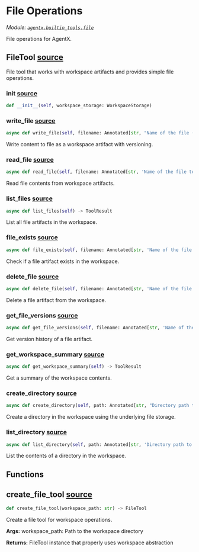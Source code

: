 # File Operations

*Module: [`agentx.builtin_tools.file`](https://github.com/dustland/agentx/blob/main/src/agentx/builtin_tools/file.py)*

File operations for AgentX.

## FileTool <a href="https://github.com/dustland/agentx/blob/main/src/agentx/builtin_tools/file.py#L17" class="source-link" title="View source code">source</a>

File tool that works with workspace artifacts and provides simple file operations.

### __init__ <a href="https://github.com/dustland/agentx/blob/main/src/agentx/builtin_tools/file.py#L20" class="source-link" title="View source code">source</a>

```python
def __init__(self, workspace_storage: WorkspaceStorage)
```
### write_file <a href="https://github.com/dustland/agentx/blob/main/src/agentx/builtin_tools/file.py#L34" class="source-link" title="View source code">source</a>

```python
async def write_file(self, filename: Annotated[str, "Name of the file (e.g., 'report.html', 'requirements.md')"], content: Annotated[str, 'Content to write to the file']) -> ToolResult
```

Write content to file as a workspace artifact with versioning.

### read_file <a href="https://github.com/dustland/agentx/blob/main/src/agentx/builtin_tools/file.py#L87" class="source-link" title="View source code">source</a>

```python
async def read_file(self, filename: Annotated[str, 'Name of the file to read'], version: Annotated[Optional[str], 'Specific version to read (optional, defaults to latest)'] = None) -> ToolResult
```

Read file contents from workspace artifacts.

### list_files <a href="https://github.com/dustland/agentx/blob/main/src/agentx/builtin_tools/file.py#L124" class="source-link" title="View source code">source</a>

```python
async def list_files(self) -> ToolResult
```

List all file artifacts in the workspace.

### file_exists <a href="https://github.com/dustland/agentx/blob/main/src/agentx/builtin_tools/file.py#L186" class="source-link" title="View source code">source</a>

```python
async def file_exists(self, filename: Annotated[str, 'Name of the file to check']) -> ToolResult
```

Check if a file artifact exists in the workspace.

### delete_file <a href="https://github.com/dustland/agentx/blob/main/src/agentx/builtin_tools/file.py#L244" class="source-link" title="View source code">source</a>

```python
async def delete_file(self, filename: Annotated[str, 'Name of the file to delete'], version: Annotated[Optional[str], 'Specific version to delete (optional, deletes all versions if not specified)'] = None) -> ToolResult
```

Delete a file artifact from the workspace.

### get_file_versions <a href="https://github.com/dustland/agentx/blob/main/src/agentx/builtin_tools/file.py#L284" class="source-link" title="View source code">source</a>

```python
async def get_file_versions(self, filename: Annotated[str, 'Name of the file to get versions for']) -> ToolResult
```

Get version history of a file artifact.

### get_workspace_summary <a href="https://github.com/dustland/agentx/blob/main/src/agentx/builtin_tools/file.py#L347" class="source-link" title="View source code">source</a>

```python
async def get_workspace_summary(self) -> ToolResult
```

Get a summary of the workspace contents.

### create_directory <a href="https://github.com/dustland/agentx/blob/main/src/agentx/builtin_tools/file.py#L385" class="source-link" title="View source code">source</a>

```python
async def create_directory(self, path: Annotated[str, "Directory path to create (e.g., 'reports', 'data/sources')"]) -> ToolResult
```

Create a directory in the workspace using the underlying file storage.

### list_directory <a href="https://github.com/dustland/agentx/blob/main/src/agentx/builtin_tools/file.py#L424" class="source-link" title="View source code">source</a>

```python
async def list_directory(self, path: Annotated[str, 'Directory path to list (defaults to workspace root)'] = '') -> ToolResult
```

List the contents of a directory in the workspace.

## Functions

## create_file_tool <a href="https://github.com/dustland/agentx/blob/main/src/agentx/builtin_tools/file.py#L502" class="source-link" title="View source code">source</a>

```python
def create_file_tool(workspace_path: str) -> FileTool
```

Create a file tool for workspace operations.

**Args:**
    workspace_path: Path to the workspace directory

**Returns:**
    FileTool instance that properly uses workspace abstraction
